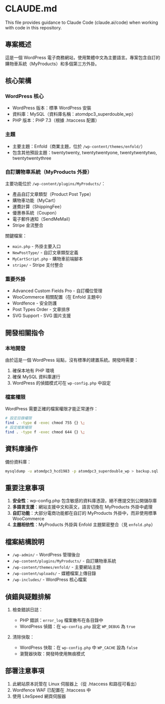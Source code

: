 # CLAUDE.md

This file provides guidance to Claude Code (claude.ai/code) when working with code in this repository.

## 專案概述

這是一個 WordPress 電子商務網站，使用繁體中文為主要語言。專案包含自訂的購物車系統（MyProducts）和多個第三方外掛。

## 核心架構

### WordPress 核心
- WordPress 版本：標準 WordPress 安裝
- 資料庫：MySQL（資料庫名稱：atomdpc3_superdouble_wp）
- PHP 版本：PHP 7.3（根據 .htaccess 配置）

### 主題
- 主要主題：Enfold（商業主題，位於 `/wp-content/themes/enfold/`）
- 包含其他預設主題：twentytwenty, twentytwentyone, twentytwentytwo, twentytwentythree

### 自訂購物車系統（MyProducts 外掛）
主要功能位於 `/wp-content/plugins/MyProducts/`：
- 產品自訂文章類型（Product Post Type）
- 購物車功能（MyCart）
- 運費計算（ShippingFee）
- 優惠券系統（Coupon）
- 電子郵件通知（SendMeMail）
- Stripe 金流整合

關鍵檔案：
- `main.php` - 外掛主要入口
- `NewPostType/` - 自訂文章類型定義
- `MyCartScript.php` - 購物車前端腳本
- `stripe/` - Stripe 支付整合

### 重要外掛
- Advanced Custom Fields Pro - 自訂欄位管理
- WooCommerce 相關配置（在 Enfold 主題中）
- Wordfence - 安全防護
- Post Types Order - 文章排序
- SVG Support - SVG 圖片支援

## 開發相關指令

### 本地開發
由於這是一個 WordPress 站點，沒有標準的建置系統。開發時需要：
1. 確保本地有 PHP 環境
2. 確保 MySQL 資料庫運行
3. WordPress 的偵錯模式可在 `wp-config.php` 中設定

### 檔案權限
WordPress 需要正確的檔案權限才能正常運作：
```bash
# 設定目錄權限
find . -type d -exec chmod 755 {} \;
# 設定檔案權限
find . -type f -exec chmod 644 {} \;
```

## 資料庫操作

備份資料庫：
```bash
mysqldump -u atomdpc3_hcd1983 -p atomdpc3_superdouble_wp > backup.sql
```

## 重要注意事項

1. **安全性**：wp-config.php 包含敏感的資料庫憑證，絕不應提交到公開儲存庫
2. **多語言支援**：網站支援中文和英文，語言切換在 MyProducts 外掛中處理
3. **自訂功能**：大部分電商功能都在自訂的 MyProducts 外掛中，而非使用標準 WooCommerce
4. **主題相依性**：MyProducts 外掛與 Enfold 主題緊密整合（見 `enfold.php`）

## 檔案結構說明

- `/wp-admin/` - WordPress 管理後台
- `/wp-content/plugins/MyProducts/` - 自訂購物車系統
- `/wp-content/themes/enfold/` - 主要網站主題
- `/wp-content/uploads/` - 媒體檔案上傳目錄
- `/wp-includes/` - WordPress 核心檔案

## 偵錯與疑難排解

1. 檢查錯誤日誌：
   - PHP 錯誤：`error_log` 檔案散布在各目錄中
   - WordPress 偵錯：在 `wp-config.php` 設定 `WP_DEBUG` 為 `true`

2. 清除快取：
   - WordPress 快取：在 `wp-config.php` 中 `WP_CACHE` 設為 `false`
   - 瀏覽器快取：開發時使用無痕模式

## 部署注意事項

1. 此網站原本託管在 Linux 伺服器上（從 .htaccess 和路徑可看出）
2. Wordfence WAF 已配置在 .htaccess 中
3. 使用 LiteSpeed 網頁伺服器